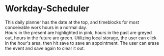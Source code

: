 # Workday-Scheduler
This daily planner has the date at the top, and timeblocks for most conceivable work hours in a normal day.   
Hours in the present are highlighted in pink, hours in the past are greyed out, hours in the future are green.  Utilizing local storage, the user can click in the hour's area, then hit save to save an appointment. The user can erase the event and save again to clear it out.

